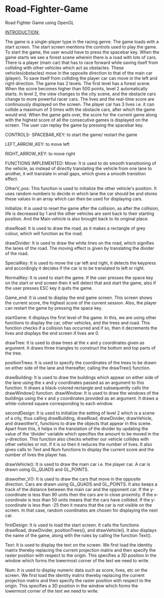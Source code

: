 # Road-Fighter-Game
Road Fighter Game using OpenGL

<U>INTRODUCTION:</U>

The game is a single-player type in the racing genre. The game loads with a start screen. The start screen mentions the controls used to play the game. To start the game, the user would have to press the spacebar key. When the game starts we see a forest scene wherein there is a road with lots of cars. There is a player (main car) that has to race forward while saving itself from colliding with other vehicles which act as obstacles. These vehicles(obstacles) move in the opposite direction to that of the main car (player). To save itself from colliding the player car can move in the left and right direction. The game has 2 levels. The first level has a forest scene. When the score becomes higher than 500 points, level 2 automatically starts. In level 2, the view changes to the city scene, and the obstacle cars change to more powerful racer cars. The lives and the real-time score are continuously displayed on the screen. The player car has 3 lives i.e. it can collide a maximum of 3 times with the obstacle cars, after which the game would end. When the game gets over, the score for the current game along with the highest score of all the consecutive games is displayed on the screen. The user can replay the game by pressing the spacebar key.

CONTROLS-
SPACEBAR_KEY: to start the game/ restart the game

LEFT_ARROW_KEY: to move left

RIGHT_ARROW_KEY: to move right

FUNCTIONS IMPLEMENTED:
Move: It is used to do smooth transitioning of the vehicle, as instead of directly translating the vehicle from one lane to another, it will translate in small gaps, which gives a smooth transition effect.

OtherV_pos: This function is used to initialize the other vehicle's position. It uses random numbers to decide in which lane the car should be and stores these values in an array which can then be used for displaying cars.

Initialize: It is used to reset the game after the collision, as after the collision, life is decreased by 1 and the other vehicles are sent back to their starting position. And the Main vehicle is also brought back to its original place.

drawRoad: It is used to draw the road, as it makes a rectangle of grey colour, which will function as the road.

drawDivider: It is used to draw the white lines on the road, which signifies the lanes of the road. The moving effect is given by translating the divider of the road.

SpecialKey: It is used to move the car left and right, it detects the keypress and accordingly it decides if the car is to be translated to left or right.

NormalKey: It is used to start the game. If the user presses the space key on the start or end screen then it will detect that and start the game, also if the user presses ESC key it quits the game.

Game_end: It is used to display the end game screen. This screen shows the current score, the highest score of the current session. Also, the player can restart the game by pressing the space key.

startGame: It displays the first level of the game. In this, we are using other functions to display the car, other vehicles, and the trees and road. This function checks if a collision has occurred and if so, then it decrements the lives and displays the end screen if lives are 0.

drawTree: It is used to draw trees at the x and y coordinates given as argument. It draws three triangles to construct the bottom and top parts of the tree.

positionTrees: It is used to specify the coordinates of the trees to be drawn on either side of the lane and thereafter, calling the drawTree() function.

drawBuilding: It is used to draw the buildings which appear on either side of the lane using the x and y coordinates passed as an argument to this function. It draws a black-colored rectangle and subsequently calls the drawWindow() function.
drawWindow: It is used to draw the windows of the buildings using the x and y coordinates provided as an argument. It draws a white-colored square corresponding to each window.

secondDesign: It is used to initialize the setting of level 2 which is a scene of a city, thus calling drawBuilding, drawRoad, drawDivider, drawVehicle, and drawotherV_ functions to draw the objects that appear in this scene. Apart from this, it helps in the translation of the divider by updating the value of the ‘divider’ variable which specifies the amount to be moved in the y-direction. This function also checks whether our vehicle collides with other vehicles or not. If it is so then it reduces the number of lives. It also gives calls to Text and Num functions to display the current score and the number of lives the player has.

drawVehicle(): It is used to draw the main car i.e. the player car. A car is drawn using GL_QUADS and GL_POINTS.

drawother_V(): It is used to draw the cars that move in the opposite direction. Cars are drawn using GL_QUADS and GL_POINTS. It also keeps a track of the distance between the main car and the opponent car. If the y-coordinate is less than 90 units then the cars are in close proximity. If the x-coordinate is less than 50 units means that the cars have collided. If the y-coordinate is less than -25 then it means that the car is not visible on the screen. In that case, random coordinates are chosen for displaying the next car.


firstDesign: It is used to load the start screen. It calls the functions drawRoad, drawDivider,  positionTrees(), and drawVehicle(). It also displays the name of the game, along with the rules by calling the function Text().

Text: It is used to display the text on the screen. We first load the identity matrix thereby replacing the current projection matrix and then specify the raster position with respect to the origin. This specifies a 3D position in the window which forms the lowermost corner of the text we need to write.

Num: It is used to display numeric data such as score, lives, etc on the screen. We first load the identity matrix thereby replacing the current projection matrix and then specify the raster position with respect to the origin. This specifies a 3D position in the window which forms the lowermost corner of the text we need to write.


